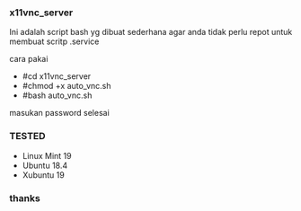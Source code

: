 ### x11vnc_server

Ini adalah script bash yg dibuat sederhana
agar anda tidak perlu repot untuk membuat scritp .service

cara pakai

* #cd x11vnc_server
* #chmod +x auto_vnc.sh
* #bash auto_vnc.sh

masukan password 
selesai

### TESTED
* Linux Mint 19
* Ubuntu 18.4
* Xubuntu 19

### thanks
